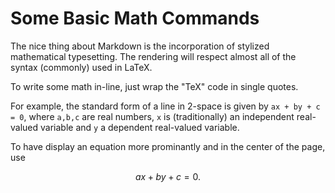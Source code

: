 # Some Basic Math Commands

The nice thing about Markdown is the incorporation of stylized mathematical typesetting. 
The rendering will respect almost all of the syntax (commonly) used in LaTeX.

To write some math in-line, just wrap the "TeX" code in single quotes. 

For example, the standard form of a line in 2-space is given by `ax + by + c = 0`, where `a,b,c` are real numbers, `x` is (traditionally) an independent real-valued variable and `y` a dependent real-valued variable.

To have display an equation more prominantly and in the center of the page, use

```math
ax + by + c = 0.
```

